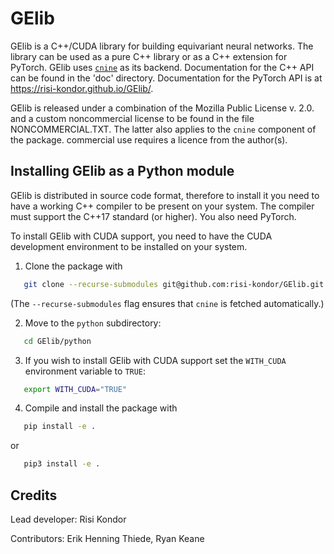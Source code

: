 # GElib

GElib is a C++/CUDA library for building equivariant neural networks. The library can be used as a pure 
C++ library or as a C++ extension for PyTorch. 
GElib uses [`cnine`](https://github.com/risi-kondor/cnine) as its backend. 
Documentation for the C++ API can be found in the 'doc' directory. 
Documentation for the PyTorch API is at https://risi-kondor.github.io/GElib/.

GElib is released under a combination of the Mozilla Public License v. 2.0. and a custom noncommercial license to be found in the file NONCOMMERCIAL.TXT. 
The latter also applies to the `cnine` component of the package. commercial use requires a licence from the 
author(s). 


## Installing GElib as a Python module

GElib is distributed in source code format, therefore to install it you need to have a working C++ 
compiler to be present on your system. The compiler must support the C++17 standard (or higher). 
You also need PyTorch. 

To install GElib with CUDA support, you need to have the CUDA development environment to be installed on your system. 

1. Clone the package with  
```bash
   git clone --recurse-submodules git@github.com:risi-kondor/GElib.git
   ```
(The `--recurse-submodules` flag ensures that `cnine` is fetched automatically.)

2. Move to the `python` subdirectory:
```bash
   cd GElib/python
   ```
3. If you wish to install GElib with CUDA support set the `WITH_CUDA` environment variable to `TRUE`:
```bash
   export WITH_CUDA="TRUE"
   ```
4. Compile and install the package with 
```bash
   pip install -e .
   ``` 
   or 
```bash
   pip3 install -e .
   ``` 

## Credits 

Lead developer: Risi Kondor

Contributors: Erik Henning Thiede, Ryan Keane

